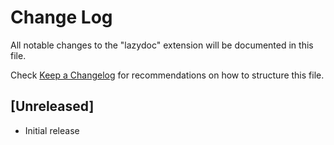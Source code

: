 # Change Log

All notable changes to the "lazydoc" extension will be documented in this file.

Check [Keep a Changelog](http://keepachangelog.com/) for recommendations on how to structure this file.

## [Unreleased]

- Initial release
